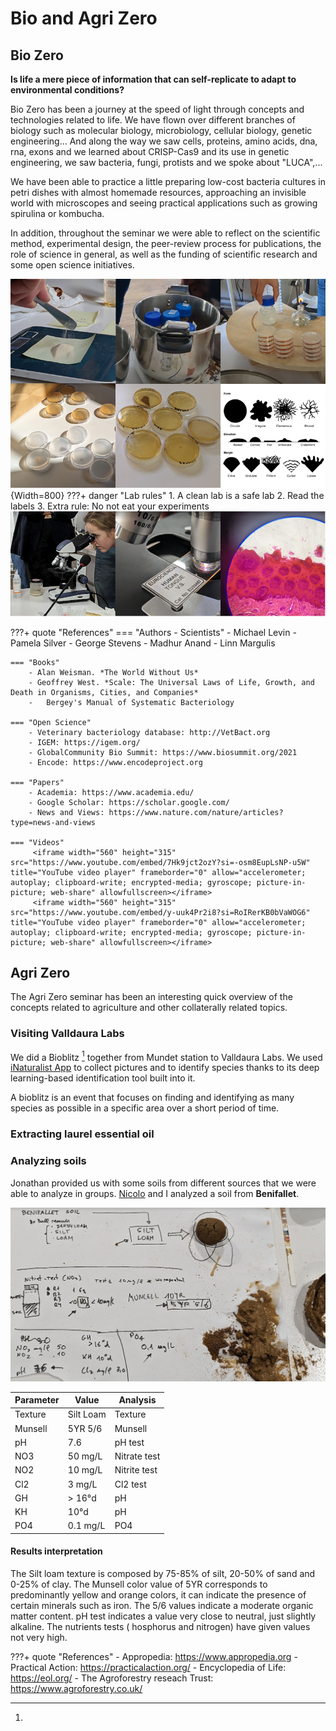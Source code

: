 # **Bio and Agri Zero**
## Bio Zero
**Is life a mere piece of information that can self-replicate to adapt to environmental conditions?**

Bio Zero has been a journey at the speed of light through concepts and technologies related to life. We have flown over different branches of biology such as molecular biology, microbiology, cellular biology, genetic engineering... And along the way we saw cells, proteins, amino acids, dna, rna, exons and we learned about CRISP-Cas9 and its use in genetic engineering, we saw bacteria, fungi, protists and we spoke about "LUCA",...

We have been able to practice a little preparing low-cost bacteria cultures in petri dishes with almost homemade resources, approaching an invisible world with microscopes and seeing practical applications such as growing spirulina or kombucha.

In addition, throughout the seminar we were able to reflect on the scientific method, experimental design, the peer-review process for publications, the role of science in general, as well as the funding of scientific research and some open science initiatives.

![Low cost bacteria cultures](../images/CultivatingBacteria.PNG){Width=800}
???+ danger "Lab rules"
    1. A clean lab is a safe lab
    2. Read the labels
    3. Extra rule: No not eat your experiments
![Human tongue at microscope](../images/MicroscopeHumanTongue.PNG)

???+ quote "References"
    === "Authors - Scientists"
        - Michael Levin
        - Pamela Silver
        - George Stevens
        - Madhur Anand
        - Linn Margulis
        
    === "Books"
        - Alan Weisman. *The World Without Us*
        - Geoffrey West. *Scale: The Universal Laws of Life, Growth, and Death in Organisms, Cities, and Companies*
        -   Bergey's Manual of Systematic Bacteriology
        
    === "Open Science"
        - Veterinary bacteriology database: http://VetBact.org
        - IGEM: https://igem.org/
        - GlobalCommunity Bio Summit: https://www.biosummit.org/2021
        - Encode: https://www.encodeproject.org

    === "Papers"
        - Academia: https://www.academia.edu/
        - Google Scholar: https://scholar.google.com/
        - News and Views: https://www.nature.com/nature/articles?type=news-and-views

    === "Videos"
         <iframe width="560" height="315" src="https://www.youtube.com/embed/7Hk9jct2ozY?si=-osm8EupLsNP-u5W" title="YouTube video player" frameborder="0" allow="accelerometer; autoplay; clipboard-write; encrypted-media; gyroscope; picture-in-picture; web-share" allowfullscreen></iframe>
         <iframe width="560" height="315" src="https://www.youtube.com/embed/y-uuk4Pr2i8?si=RoIRerKB0bVaWOG6" title="YouTube video player" frameborder="0" allow="accelerometer; autoplay; clipboard-write; encrypted-media; gyroscope; picture-in-picture; web-share" allowfullscreen></iframe>

## Agri Zero

The Agri Zero seminar has been an interesting quick overview of the concepts related to agriculture and other collaterally related topics. 

### Visiting Valldaura Labs
We did a Bioblitz [^1] together from Mundet station to Valldaura Labs. We used [iNaturalist App](https://www.inaturalist.org/) to collect pictures and to identify species thanks to its deep learning-based identification tool built into it.

[^1]:
 A bioblitz is an event that focuses on finding and identifying as many species as possible in a specific area over a short period of time.

### Extracting laurel essential oil

### Analyzing soils
Jonathan provided us with some soils from different sources that we were able to analyze in groups. [Nicolo](https://niente010.github.io/MDEF_website/#welcome) and I analyzed a soil from **Benifallet**.

![Benifallet Soil analysis](../images/AgriZero-SoilAnalysis.PNG)

| Parameter | Value      | Analysis   |
|-----------|------------|------------|
| Texture   | Silt Loam  |  Texture   |
| Munsell   | 5YR 5/6    |  Munsell   |
| pH        | 7.6        |pH test|
| NO3       | 50 mg/L    |Nitrate test|
| NO2       | 10 mg/L    |Nitrite test|
| Cl2       | 3 mg/L     |Cl2 test|
| GH        | > 16°d     |     pH     |
| KH        | 10°d       |     pH     |
| PO4       | 0.1 mg/L   |    PO4     |

#### Results interpretation
The Silt loam texture is composed by 75-85% of silt, 20-50% of sand and 0-25% of clay. The Munsell color value of 5YR corresponds to predominantly yellow and orange colors, it can indicate the presence of certain minerals such as iron. The 5/6 values indicate a moderate organic matter content. pH test indicates a value very close to neutral, just slightly alkaline.
The nutrients tests ( hosphorus and nitrogen) have given values not very high.

???+ quote "References"
    - Appropedia: https://www.appropedia.org
    - Practical Action: https://practicalaction.org/
    - Encyclopedia of Life: https://eol.org/
    - The Agroforestry reseach Trust: https://www.agroforestry.co.uk/


